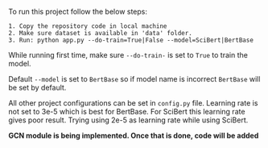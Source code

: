 To run this project follow the below steps:

```
1. Copy the repository code in local machine
2. Make sure dataset is available in 'data' folder.
3. Run: python app.py --do-train=True|False --model=SciBert|BertBase
```
While running first time, make sure ```--do-train-``` is set to ```True``` to train the model. 

Default ```--model``` is set to ```BertBase``` so if model name is incorrect ```BertBase``` will be set by default.

All other project configurations can be set in ```config.py``` file. Learning rate is not set to 3e-5 which is best for BertBase. For SciBert this learning rate gives poor result. Trying using 2e-5 as learning rate while using SciBert. 

**GCN module is being implemented. Once that is done, code will be added**